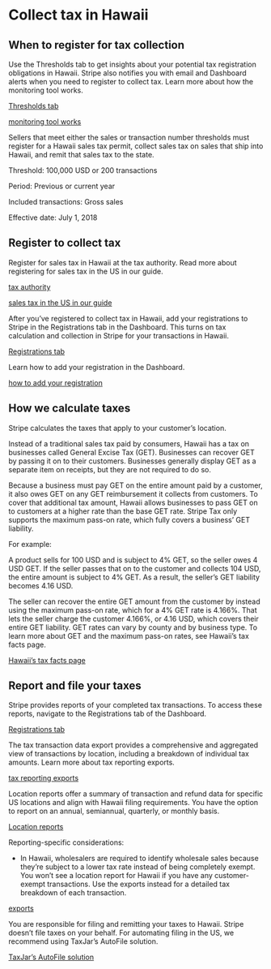 # Collect tax in Hawaii

## When to register for tax collection

Use the Thresholds tab to get insights about your potential tax registration obligations in Hawaii. Stripe also notifies you with email and Dashboard alerts when you need to register to collect tax. Learn more about how the monitoring tool works.

[Thresholds tab](https://dashboard.stripe.com/tax/thresholds)

[monitoring tool works](/tax/monitoring)

Sellers that meet either the sales or transaction number thresholds must register for a Hawaii sales tax permit, collect sales tax on sales that ship into Hawaii, and remit that sales tax to the state.

Threshold: 100,000 USD or 200 transactions

Period: Previous or current year

Included transactions: Gross sales

Effective date: July 1, 2018

## Register to collect tax

Register for sales tax in Hawaii at the tax authority. Read more about registering for sales tax in the US in our guide.

[tax authority](https://tax.hawaii.gov/)

[sales tax in the US in our guide](https://stripe.com/guides/sales-tax-registration-process-us)

After you’ve registered to collect tax in Hawaii, add your registrations to Stripe in the Registrations tab in the Dashboard. This turns on tax calculation and collection in Stripe for your transactions in Hawaii.

[Registrations tab](https://dashboard.stripe.com/tax/registrations?location=us-hi)

Learn how to add your registration in the Dashboard.

[how to add your registration](/tax/registering#track-your-registrations-in-the-tax-dashboard)

## How we calculate taxes

Stripe calculates the taxes that apply to your customer’s location.

Instead of a traditional sales tax paid by consumers, Hawaii has a tax on businesses called General Excise Tax (GET). Businesses can recover GET by passing it on to their customers. Businesses generally display GET as a separate item on receipts, but they are not required to do so.

Because a business must pay GET on the entire amount paid by a customer, it also owes GET on any GET reimbursement it collects from customers. To cover that additional tax amount, Hawaii allows businesses to pass GET on to customers at a higher rate than the base GET rate. Stripe Tax only supports the maximum pass-on rate, which fully covers a business’ GET liability.

For example:

A product sells for 100 USD and is subject to 4% GET, so the seller owes 4 USD GET. If the seller passes that on to the customer and collects 104 USD, the entire amount is subject to 4% GET. As a result, the seller’s GET liability becomes 4.16 USD.

The seller can recover the entire GET amount from the customer by instead using the maximum pass-on rate, which for a 4% GET rate is 4.166%. That lets the seller charge the customer 4.166%, or 4.16 USD, which covers their entire GET liability. GET rates can vary by county and by business type. To learn more about GET and the maximum pass-on rates, see Hawaii’s tax facts page.

[Hawaii’s tax facts page](https://files.hawaii.gov/tax/legal/taxfacts/tf2015-37-1.pdf)

## Report and file your taxes

Stripe provides reports of your completed tax transactions. To access these reports, navigate to the Registrations tab of the Dashboard.

[Registrations tab](https://dashboard.stripe.com/tax/registrations)

The tax transaction data export provides a comprehensive and aggregated view of transactions by location, including a breakdown of individual tax amounts. Learn more about tax reporting exports.

[tax reporting exports](/tax/reports#exports)

Location reports offer a summary of transaction and refund data for specific US locations and align with Hawaii filing requirements. You have the option to report on an annual, semiannual, quarterly, or monthly basis.

[Location reports](/tax/reports#us-location-reports)

Reporting-specific considerations:

- In Hawaii, wholesalers are required to identify wholesale sales because they’re subject to a lower tax rate instead of being completely exempt. You won’t see a location report for Hawaii if you have any customer-exempt transactions. Use the exports instead for a detailed tax breakdown of each transaction.

[exports](/tax/reports#exports)

You are responsible for filing and remitting your taxes to Hawaii. Stripe doesn’t file taxes on your behalf. For automating filing in the US, we recommend using TaxJar’s AutoFile solution.

[TaxJar’s AutoFile solution](https://go.taxjar.com/2021StripeTaxInquiry_LP-01-Request.html)
